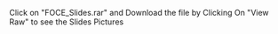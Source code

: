Click on "FOCE_Slides.rar" and Download the file by Clicking On "View Raw" to see the Slides Pictures
